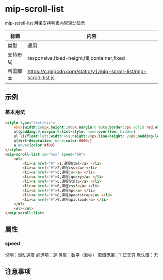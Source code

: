 # mip-scroll-list

mip-scroll-list 用来支持列表内容滚动显示

标题|内容
----|----
类型|通用
支持布局|responsive,fixed-height,fill,container,fixed
所需脚本|https://c.mipcdn.com/static/v1/mip-scroll-list/mip-scroll-list.js

## 示例

### 基本用法
```html
<style type="text/css">
    #box{width:260px;height:100px;margin:0 auto;border:2px solid red;overflow: hidden}
    ul{padding:0;margin:0;list-style: none;overflow: hidden}
    ul li{float:left;width:45%;height:24px;line-height: 24px;padding-left:10px;overflow:hidden;}
    a{text-decoration: none;color:#000;}
    a:hover{color:#f00}
</style>
<mip-scroll-list id="box" speed="50">
    <ul>
        <li><a href="#" >1,课程html</a> </li>
        <li><a href="#">2,课程css</a> </li>
        <li><a href="#">3,课程js</a> </li>
        <li><a href="#">4,课程jquery</a> </li>
        <li><a href="#">5,课程html5</a> </li>
        <li><a href="#">6,课程css3</a> </li>
        <li><a href="#">7,课程hp</a> </li>
        <li><a href="#">8,课程bpootstrap</a> </li>
        <li><a href="#">9,课程apicloud</a> </li>
    </ul>
    <ul></ul>
</mip-scroll-list>
```

## 属性

### speed

说明：滚动速度
必选项：是
类型：数字（毫秒）
取值范围：1-正无穷
默认值：无

## 注意事项

